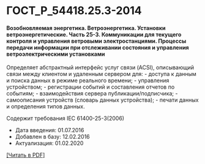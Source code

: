 # ГОСТ_Р_54418.25.3-2014

#### Возобновляемая энергетика. Ветроэнергетика. Установки ветроэнергетические. Часть 25-3. Коммуникации для текущего контроля и управления ветровыми электростанциями. Процессы передачи информации при отслеживании состояния и управления ветроэлектрическими установками

Определяет абстрактный интерфейс услуг связи (ACSI), описывающий связи между клиентом и удаленным сервером для: - доступа к данным и поиска данных в режиме реального времени; - управления устройством; - регистрации событий и составления отчетов по событиям; - взаимодействия сервера публикации/подписчика; - самоописания устройств (словарь данных устройства); - печати данных и определения типов данных.

Содержит требования IEC 61400-25-3(2006)

- Дата введения: 01.07.2016
- Добавлен в базу: 12.02.2016
- Актуализация: 01.02.2020

<a onclick="openFileCallback('https://standartgost.ru/g/ГОСТ_Р_54418.25.3-2014.pdf', 'ГОСТ_Р_54418.25.3-2014.pdf');" href="#">[Читать в PDF]</a>